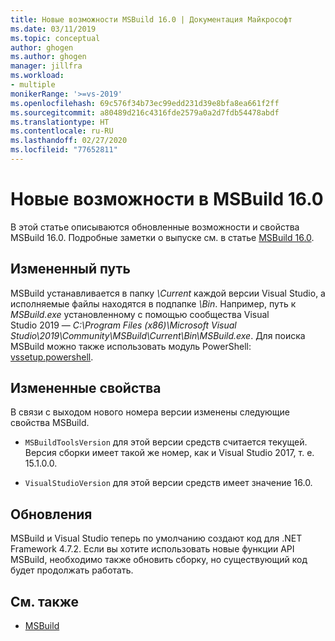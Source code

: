 ```yaml
---
title: Новые возможности MSBuild 16.0 | Документация Майкрософт
ms.date: 03/11/2019
ms.topic: conceptual
author: ghogen
ms.author: ghogen
manager: jillfra
ms.workload:
- multiple
monikerRange: '>=vs-2019'
ms.openlocfilehash: 69c576f34b73ec99edd231d39e8bfa8ea661f2ff
ms.sourcegitcommit: a80489d216c4316fde2579a0a2d7fdb54478abdf
ms.translationtype: HT
ms.contentlocale: ru-RU
ms.lasthandoff: 02/27/2020
ms.locfileid: "77652811"
---
```

# <a name="whats-new-in-msbuild-160"></a>Новые возможности в MSBuild 16.0

В этой статье описываются обновленные возможности и свойства MSBuild 16.0. Подробные заметки о выпуске см. в статье [MSBuild 16.0](https://github.com/microsoft/msbuild/releases/tag/v16.0.461.62831).

## <a name="changed-path"></a>Измененный путь

 MSBuild устанавливается в папку *\Current* каждой версии Visual Studio, а исполняемые файлы находятся в подпапке *\Bin*. Например, путь к *MSBuild.exe* установленному с помощью сообщества Visual Studio 2019 — *C:\Program Files (x86)\Microsoft Visual Studio\2019\Community\MSBuild\Current\Bin\MSBuild.exe*. Для поиска MSBuild можно также использовать модуль PowerShell: [vssetup.powershell](https://github.com/Microsoft/vssetup.powershell).

## <a name="changed-properties"></a>Измененные свойства

 В связи с выходом нового номера версии изменены следующие свойства MSBuild.

- `MSBuildToolsVersion` для этой версии средств считается текущей. Версия сборки имеет такой же номер, как и Visual Studio 2017, т. е. 15.1.0.0.

- `VisualStudioVersion` для этой версии средств имеет значение 16.0.

## <a name="updates"></a>Обновления

MSBuild и Visual Studio теперь по умолчанию создают код для .NET Framework 4.7.2. Если вы хотите использовать новые функции API MSBuild, необходимо также обновить сборку, но существующий код будет продолжать работать.

## <a name="see-also"></a>См. также

- [MSBuild](../msbuild/msbuild.md)
